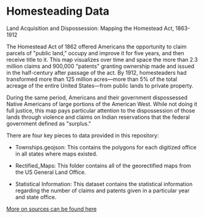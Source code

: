 # Homesteading Data
Land Acquisition and Dispossession: Mapping the Homestead Act, 1863-1912

The Homestead Act of 1862 offered Americans the opportunity to claim parcels of "public land," occupy and improve it for five years, and then receive title to it. This map visualizes over time and space the more than 2.3 million claims and 900,000 "patents" granting ownership made and issued in the half-century after passage of the act. By 1912, homesteaders had transformed more than 125 million acres—more than 5% of the total acreage of the entire United States—from public lands to private property.

During the same period, Americans and their government dispossessed Native Americans of large portions of the American West. While not doing it full justice, this map pays particular attention to the dispossession of those lands through violence and claims on Indian reservations that the federal government defined as "surplus."

There are four key pieces to data provided in this repository:

+ Townships.geojson: This contains the polygons for each digitized office in all states where maps existed. 

+ Rectified_Maps: This folder contains all of the georectified maps from the US General Land Office. 

+ Statistical Information: This dataset contains the statistical information regarding the number of claims and patents given in a particular year and state office. 

[More on sources can be found here](https://dsl.richmond.edu/panorama/homesteading/map/text/sources)

